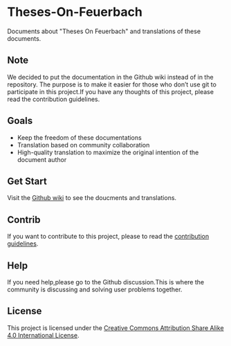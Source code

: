 # Theses-On-Feuerbach
Documents about "Theses On Feuerbach" and translations of these documents.
## Note
We decided to put the documentation in the Github wiki instead of in the repository. The purpose is to make it easier for those who don’t use git to participate in this project.If you have any thoughts of this project, please read the contribution guidelines.
## Goals
- Keep the freedom of these documentations
- Translation based on community collaboration
- High-quality translation to maximize the original intention of the document author
## Get Start
Visit the [Github wiki](https://github.com/HilebertSpace/Theses-On-Feuerbach/wiki) to see the doucments and translations.
## Contrib
If you want to contribute to this project, please to read the [contribution guidelines](https://github.com/HilebertSpace/Theses-On-Feuerbach/blob/main/CONTRIBUTING.md).
## Help
If you need help,please go to the Github discussion.This is where the community is discussing and solving user problems together.
## License
This project is licensed under the [Creative Commons Attribution Share Alike 4.0 International License](https://github.com/HilebertSpace/Theses-On-Feuerbach/blob/main/LICENSE).
